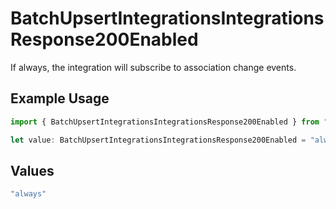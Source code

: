 # BatchUpsertIntegrationsIntegrationsResponse200Enabled

If always, the integration will subscribe to association change events.

## Example Usage

```typescript
import { BatchUpsertIntegrationsIntegrationsResponse200Enabled } from "@amp-labs/sdk-node-platform/models/operations";

let value: BatchUpsertIntegrationsIntegrationsResponse200Enabled = "always";
```

## Values

```typescript
"always"
```